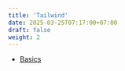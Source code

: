 ```yaml
---
title: 'Tailwind'
date: 2025-03-25T07:17:00+07:00
draft: false
weight: 2
---
```


- [Basics](./basics)
